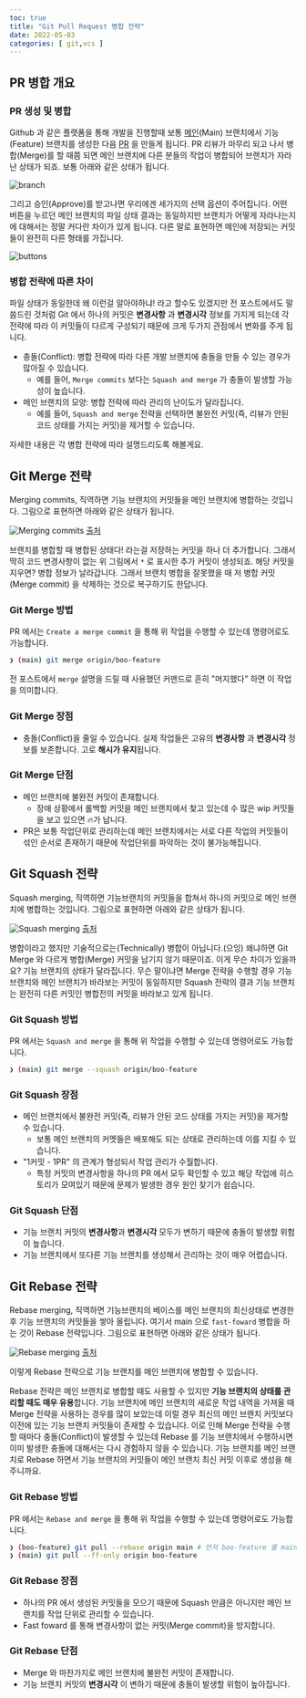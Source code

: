 ```yaml
---
toc: true
title: "Git Pull Request 병합 전략"
date: 2022-05-03
categories: [ git,vcs ]
---
```


## PR 병합 개요

### PR 생성 및 병합

Github 과 같은 플랫폼을 통해 개발을 진행할때 보통 [메인](https://github.com/urunimi/ddd-go/tree/main)(Main) 브랜치에서 기능(Feature) 브랜치를 생성한 다음 [PR](https://github.com/urunimi/ddd-django/pull/1) 을 만들게 됩니다. PR 리뷰가 마무리 되고 나서 병합(Merge)를 할 때쯤 되면 메인 브랜치에 다른 분들의 작업이 병합되어 브랜치가 자라난 상태가 되죠. 보통 아래와 같은 상태가 됩니다.

![branch](https://raw.githubusercontent.com/urunimi/urunimi.github.io/master/_posts/2022-05-04/git-pr-0.png)

그리고 승인(Approve)를 받고나면 우리에겐 세가지의 선택 옵션이 주어집니다. 어떤 버튼을 누르던 메인 브랜치의 파일 상태 결과는 동일하지만 브랜치가 어떻게 자라나는지에 대해서는 정말 커다란 차이가 있게 됩니다. 다른 말로 표현하면 메인에 저장되는 커밋들이 완전히 다른 형태를 가집니다.

![buttons](https://raw.githubusercontent.com/urunimi/urunimi.github.io/master/_posts/2022-05-04/git-pr-1.png)

### 병합 전략에 따른 차이

파일 상태가 동일한데 왜 이런걸 알아야하냐! 라고 할수도 있겠지만 전 포스트에서도 말씀드린 것처럼 Git 에서 하나의 커밋은 **변경사항** 과 **변경시각** 정보를 가지게 되는데 각 전략에 따라 이 커밋들이 다르게 구성되기 때문에 크게 두가지 관점에서 변화를 주게 됩니다.

- 충돌(Conflict): 병합 전략에 따라 다른 개발 브랜치에 충돌을 만들 수 있는 경우가 많아질 수 있습니다.
  - 예를 들어, `Merge commits` 보다는 `Squash and merge` 가 충돌이 발생할 가능성이 높습니다.
- 메인 브랜치의 모양: 병합 전략에 따라 관리의 난이도가 달라집니다.
  - 예를 들어, `Squash and merge` 전략을 선택하면 불완전 커밋(즉, 리뷰가 안된 코드 상태를 가지는 커밋)을 제거할 수 있습니다.

자세한 내용은 각 병합 전략에 따라 설명드리도록 해볼게요.

## Git Merge 전략

Merging commits, 직역하면 기능 브랜치의 커밋들을 메인 브랜치에 병합하는 것입니다. 그림으로 표현하면 아래와 같은 상태가 됩니다. 

![Merging commits](https://raw.githubusercontent.com/urunimi/urunimi.github.io/master/_posts/2022-05-04/git-pr-2.gif)
[출처](https://blog.developer.atlassian.com/pull-request-merge-strategies-the-great-debate/)

브랜치를 병합할 때 병합된 상태다! 라는걸 저장하는 커밋을 하나 더 추가합니다. 그래서 딱히 코드 변경사항이 없는 위 그림에서 `*` 로 표시한 추가 커밋이 생성되죠. 해당 커밋을 지우면? 병합 정보가 날라갑니다. 그래서 브랜치 병합을 잘못했을 때 저 병합 커밋(Merge commit) 을 삭제하는 것으로 복구하기도 한답니다.

### Git Merge 방법

PR 에서는 `Create a merge commit` 을 통해 위 작업을 수행할 수 있는데 명령어로도 가능합니다.

```bash
❯ (main) git merge origin/boo-feature
```

전 포스트에서 `merge` 설명을 드릴 때 사용했던 커맨드로 흔히 "머지했다" 하면 이 작업을 의미합니다.

### Git Merge 장점

- 충돌(Conflict)을 줄일 수 있습니다. 실제 작업들은 고유의 **변경사항** 과 **변경시각** 정보를 보존합니다. 고로 **해시가 유지**됩니다.

### Git Merge 단점

- 메인 브랜치에 불완전 커밋이 존재합니다.
  - 장애 상황에서 롤백할 커밋을 메인 브랜치에서 찾고 있는데 수 많은 wip 커밋들을 보고 있으면 🔥가 납니다.
- PR은 보통 작업단위로 관리하는데 메인 브랜치에서는 서로 다른 작업의 커밋들이 섞인 순서로 존재하기 때문에 작업단위를 파악하는 것이 불가능해집니다. 

## Git Squash 전략

Squash merging, 직역하면 기능브랜치의 커밋들을 합쳐서 하나의 커밋으로 메인 브랜치에 병합하는 것입니다. 그림으로 표현하면 아래와 같은 상태가 됩니다. 

![Squash merging](https://raw.githubusercontent.com/urunimi/urunimi.github.io/master/_posts/2022-05-04/git-pr-3.gif)
[출처](https://blog.developer.atlassian.com/pull-request-merge-strategies-the-great-debate/)

병합이라고 했지만 기술적으로는(Technically) 병합이 아닙니다.(으잉) 왜냐하면 Git Merge 와 다르게 병합(Merge) 커밋을 남기지 않기 때문이죠. 이게 무슨 차이가 있을까요? 기능 브랜치의 상태가 달라집니다. 무슨 말이냐면 Merge 전략을 수행할 경우 
기능 브랜치와 메인 브랜치가 바라보는 커밋이 동일하지만 Squash 전략의 결과 기능 브랜치는 완전히 다른 커밋인 병합전의 커밋을 바라보고 있게 됩니다.

### Git Squash 방법

PR 에서는 `Squash and merge` 을 통해 위 작업을 수행할 수 있는데 명령어로도 가능합니다.

```bash
❯ (main) git merge --squash origin/boo-feature
```

### Git Squash 장점

- 메인 브랜치에서 불완전 커밋(즉, 리뷰가 안된 코드 상태를 가지는 커밋)을 제거할 수 있습니다.
  - 보통 메인 브랜치의 커멧들은 배포해도 되는 상태로 관리하는데 이를 지킬 수 있습니다.
- "1커밋 - 1PR" 의 관계가 형성되서 작업 관리가 수월합니다.
  - 특정 커밋의 변경사항을 하나의 PR 에서 모두 확인할 수 있고 해당 작업에 히스토리가 모여있기 때문에 문제가 발생한 경우 원인 찾기가 쉽습니다.

### Git Squash 단점

- 기능 브랜치 커밋의 **변경사항**과 **변경시각** 모두가 변하기 때문에 충돌이 발생할 위험이 높습니다.
- 기능 브랜치에서 또다른 기능 브랜치를 생성해서 관리하는 것이 매우 어렵습니다.

## Git Rebase 전략

Rebase merging, 직역하면 기능브랜치의 베이스를 메인 브랜치의 최신상태로 변경한 후 기능 브랜치의 커밋들을 쌓아 올립니다. 여기서 main 으로 `fast-foward` 병합을 하는 것이 Rebase 전략입니다. 그림으로 표현하면 아래와 같은 상태가 됩니다.

![Rebase merging](https://raw.githubusercontent.com/urunimi/urunimi.github.io/master/_posts/2022-05-04/git-pr-4.gif)
[출처](https://blog.developer.atlassian.com/pull-request-merge-strategies-the-great-debate/)

이렇게 Rebase 전략으로 기능 브랜치를 메인 브랜치에 병합할 수 있습니다.

Rebase 전략은 메인 브랜치로 병합할 때도 사용할 수 있지만 **기능 브랜치의 상태를 관리할 때도 매우 유용**합니다. 기능 브랜치에 메인 브랜치의 새로운 작업 내역을 가져올 때 Merge 전략을 사용하는 경우를 많이 보았는데 이럴 경우 최신의 메인 브랜치 커밋보다 이전에 있는 기능 브랜치 커밋들이 존재할 수 있습니다. 이로 인해 Merge 전략을 수행할 때마다 충돌(Conflict)이 발생할 수 있는데 Rebase 를 기능 브랜치에서 수행하시면 이미 발생한 충돌에 대해서는 다시 경험하지 않을 수 있습니다. 기능 브랜치를 메인 브랜치로 Rebase 하면서 기능 브랜치의 커밋들이 메인 브랜치 최신 커밋 이후로 생성을 해주니까요.

### Git Rebase 방법

PR 에서는 `Rebase and merge` 을 통해 위 작업을 수행할 수 있는데 명령어로도 가능합니다.

```bash
❯ (boo-feature) git pull --rebase origin main # 먼저 boo-feature 를 main 으로 rebase 합니다.
❯ (main) git pull --ff-only origin boo-feature
```

### Git Rebase 장점

- 하나의 PR 에서 생성된 커밋들을 모으기 때문에 Squash 만큼은 아니지만 메인 브랜치를 작업 단위로 관리할 수 있습니다.
- Fast foward 를 통해 변경사항이 없는 커밋(Merge commit)을 방지합니다.

### Git Rebase 단점

- Merge 와 마찬가지로 메인 브랜치에 불완전 커밋이 존재합니다.
- 기능 브랜치 커밋의 **변경시각** 이 변하기 때문에 충돌이 발생할 위험이 높아집니다.
